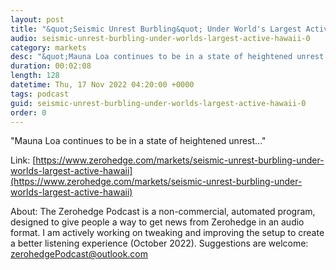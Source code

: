 ```yaml
---
layout: post
title: "&quot;Seismic Unrest Burbling&quot; Under World's Largest Active Volcano In Hawaii "
audio: seismic-unrest-burbling-under-worlds-largest-active-hawaii-0
category: markets
desc: "&quot;Mauna Loa continues to be in a state of heightened unrest...&quot; "
duration: 00:02:08
length: 128
datetime: Thu, 17 Nov 2022 04:20:00 +0000
tags: podcast
guid: seismic-unrest-burbling-under-worlds-largest-active-hawaii-0
order: 0
---
```

&quot;Mauna Loa continues to be in a state of heightened unrest...&quot; 

Link: [https://www.zerohedge.com/markets/seismic-unrest-burbling-under-worlds-largest-active-hawaii](https://www.zerohedge.com/markets/seismic-unrest-burbling-under-worlds-largest-active-hawaii)

About: The Zerohedge Podcast is a non-commercial, automated program, designed to give people a way to get news from Zerohedge in an audio format.  I am actively working on tweaking and improving the setup to create a better listening experience (October 2022).  Suggestions are welcome: [zerohedgePodcast@outlook.com](mailto:zerohedgePodcast@outlook.com)